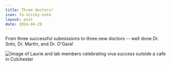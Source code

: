 ```yaml
---
title: Three doctors!
icon: fa-sticky-note
layout: post
date: 2024-04-29
---
```


From three successful submissions to three new doctors -- well done Dr. Soto, Dr. Martin, and Dr. O'Gara!

![Image of Laurie and lab members celebrating viva success outside a cafe in Colchester](/assets/images/labbies-2024.jpg)

